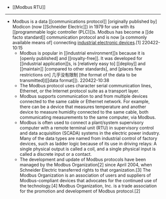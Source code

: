 - [[Modbus RTU]]
- ---
- Modbus is a data [[communications protocol]] [originally published by] Modicon (now [[Schneider Electric]]) in 1979 for use with its [[programmable logic controller (PLC)]]s. Modbus has become a [[de facto standard]] communication protocol and is now [a commonly available means of] connecting [industrial electronic devices](((bfAGbtilL))).[1]
220422-10:15
    - Modbus is popular in [[industrial environment]]s because it is [openly published] and [[royalty-free]]. It was developed for [[industrial application]]s, is [relatively easy to] [[deploy]] and [[maintain]] [compared to other standards], and [places few restrictions on] 几乎没有限制 [the format of the data to be transmitted]([[data format]]).
220422-10:38
    - The Modbus protocol uses character serial communication lines, Ethernet, or the Internet protocol suite as a transport layer.
    - Modbus supports communication to and from multiple devices connected to the same cable or Ethernet network. For example, there can be a device that measures temperature and another device to measure humidity connected to the same cable, both communicating measurements to the same computer, via Modbus.
    - Modbus is often used to connect a plant/system supervisory computer with a remote terminal unit (RTU) in supervisory control and data acquisition (SCADA) systems in the electric power industry. Many of the data types are named from industrial control of factory devices, such as ladder logic because of its use in driving relays: A single physical output is called a coil, and a single physical input is called a discrete input or a contact.
    - The development and update of Modbus protocols have been managed by the Modbus Organization[2] since April 2004, when Schneider Electric transferred rights to that organization.[3] The Modbus Organization is an association of users and suppliers of Modbus-compliant devices that advocates for the continued use of the technology.[4] Modbus Organization, Inc. is a trade association for the promotion and development of Modbus protocol.[2]
